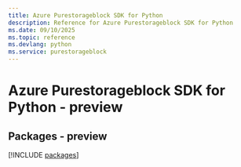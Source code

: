 ```yaml
---
title: Azure Purestorageblock SDK for Python
description: Reference for Azure Purestorageblock SDK for Python
ms.date: 09/10/2025
ms.topic: reference
ms.devlang: python
ms.service: purestorageblock
---
```

# Azure Purestorageblock SDK for Python - preview
## Packages - preview
[!INCLUDE [packages](purestorageblock-index.md)]